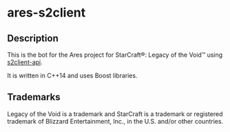 # ares-s2client

## Description
This is the bot for the Ares project for StarCraft&reg;: Legacy of the Void&trade; using [s2client-api](https://github.com/Blizzard/s2client-api).

It is written in C++14 and uses Boost libraries.

## Trademarks
Legacy of the Void is a trademark and StarCraft is a trademark or registered trademark of Blizzard Entertainment, Inc., in the U.S. and/or other countries.
